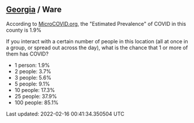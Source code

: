 
## [Georgia](/united-states/georgia) / Ware

According to [MicroCOVID.org](http://microcovid.org),
the "Estimated Prevalence" of COVID in this county is 1.9%

If you interact with a certain number of people in this location
(all at once in a group, or spread out across the day), what is the chance that
1 or more of them has COVID?

- 1 person: 1.9%
- 2 people: 3.7%
- 3 people: 5.6%
- 5 people: 9.1%
- 10 people: 17.3%
- 25 people: 37.9%
- 100 people: 85.1%

Last updated: 2022-02-16 00:41:34.350504 UTC
